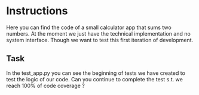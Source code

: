 # Instructions 


Here you can find the code of a small calculator app that sums two numbers.
At the moment we just have the technical implementation and no system interface. 
Though we want to test this first iteration of development. 

## Task

In the test_app.py you can see the beginning of tests we have created to test the logic of our code. 
Can you continue to complete the test s.t. we reach 100% of code coverage ? 

